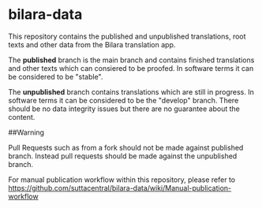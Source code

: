 # bilara-data

This repository contains the published and unpublished translations, root texts and other data from the Bilara translation app.

The **published** branch is the main branch and contains finished translations and other texts which can consiered to be proofed. 
In software terms it can be considered to be "stable".

The **unpublished** branch contains translations which are still in progress.
In software terms it can be considered to be the "develop" branch. There should be no data integrity issues but there are no guarantee about the content.

##Warning

Pull Requests such as from a fork should not be made against published branch. Instead pull requests should be made against the unpublished branch.

For manual publication workflow within this repository, please refer to https://github.com/suttacentral/bilara-data/wiki/Manual-publication-workflow
